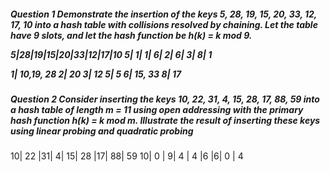 <h5>
Question 1 
Demonstrate the insertion of the keys 5, 28, 19, 15, 20, 33, 12, 17, 10 into a hash table with collisions
resolved by chaining. Let the table have 9 slots, and let the hash function be h(k) = k mod 9.

5|28|19|15|20|33|12|17|10
5| 1| 1| 6| 2| 6| 3| 8| 1

1| 10,19, 28
2| 20
3| 12
5| 5
6| 15, 33
8| 17

</h5>

<h5>
Question 2
Consider inserting the keys 10, 22, 31, 4, 15, 28, 17, 88, 59 into a hash table of length m = 11
using open addressing with the primary hash function h(k) = k mod m. 
Illustrate the result of inserting these keys using linear probing and quadratic probing
</h5>

10|	22  |31|	4|	15|	28	|17|	88|	59
10|	0	 |  9|	4	| 4	|6	  |6|  0	|   4
 
